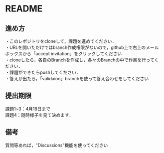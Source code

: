 # README
## 進め方
・このレポジトリをcloneして，課題を進めてください．\
・URLを開いただけではbranch作成権限がないので，github上で右上のメールボックスから「accept invitation」をクリックしてください\
・cloneしたら，各自のBranchを作成し，各々のBranchの中で作業を行ってください．\
・課題ができたらpushしてください．\
・答えが出たら，「validaion」branchを使って答え合わせをしてください


## 提出期限
課題1~3：4月18日まで\
課題4：随時様子を見て決めます．

## 備考
質問等あれば，"Discussions"機能を使ってください